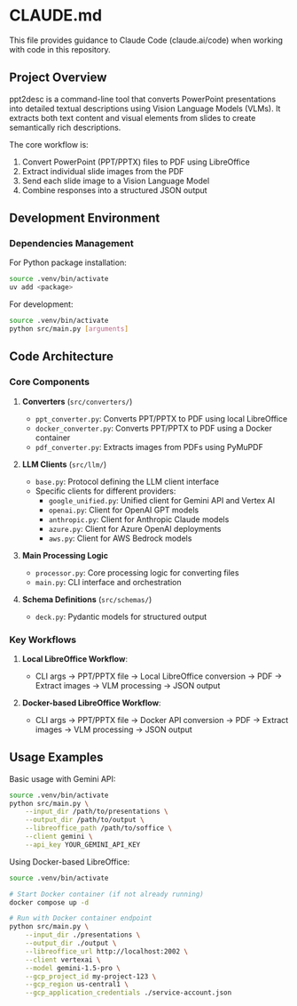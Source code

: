 # CLAUDE.md

This file provides guidance to Claude Code (claude.ai/code) when working with code in this repository.

## Project Overview

ppt2desc is a command-line tool that converts PowerPoint presentations into detailed textual descriptions using Vision Language Models (VLMs). It extracts both text content and visual elements from slides to create semantically rich descriptions.

The core workflow is:
1. Convert PowerPoint (PPT/PPTX) files to PDF using LibreOffice
2. Extract individual slide images from the PDF
3. Send each slide image to a Vision Language Model
4. Combine responses into a structured JSON output

## Development Environment

### Dependencies Management

For Python package installation:
```bash
source .venv/bin/activate
uv add <package>
```

For development:
```bash
source .venv/bin/activate
python src/main.py [arguments]
```

## Code Architecture

### Core Components

1. **Converters** (`src/converters/`)
   - `ppt_converter.py`: Converts PPT/PPTX to PDF using local LibreOffice
   - `docker_converter.py`: Converts PPT/PPTX to PDF using a Docker container
   - `pdf_converter.py`: Extracts images from PDFs using PyMuPDF

2. **LLM Clients** (`src/llm/`)
   - `base.py`: Protocol defining the LLM client interface 
   - Specific clients for different providers:
     - `google_unified.py`: Unified client for Gemini API and Vertex AI
     - `openai.py`: Client for OpenAI GPT models
     - `anthropic.py`: Client for Anthropic Claude models
     - `azure.py`: Client for Azure OpenAI deployments
     - `aws.py`: Client for AWS Bedrock models

3. **Main Processing Logic**
   - `processor.py`: Core processing logic for converting files 
   - `main.py`: CLI interface and orchestration

4. **Schema Definitions** (`src/schemas/`)
   - `deck.py`: Pydantic models for structured output

### Key Workflows

1. **Local LibreOffice Workflow**:
   - CLI args → PPT/PPTX file → Local LibreOffice conversion → PDF → Extract images → VLM processing → JSON output

2. **Docker-based LibreOffice Workflow**:
   - CLI args → PPT/PPTX file → Docker API conversion → PDF → Extract images → VLM processing → JSON output

## Usage Examples

Basic usage with Gemini API:
```bash
source .venv/bin/activate
python src/main.py \
    --input_dir /path/to/presentations \
    --output_dir /path/to/output \
    --libreoffice_path /path/to/soffice \
    --client gemini \
    --api_key YOUR_GEMINI_API_KEY
```

Using Docker-based LibreOffice:
```bash
source .venv/bin/activate

# Start Docker container (if not already running)
docker compose up -d

# Run with Docker container endpoint
python src/main.py \
    --input_dir ./presentations \
    --output_dir ./output \
    --libreoffice_url http://localhost:2002 \
    --client vertexai \
    --model gemini-1.5-pro \
    --gcp_project_id my-project-123 \
    --gcp_region us-central1 \
    --gcp_application_credentials ./service-account.json
```